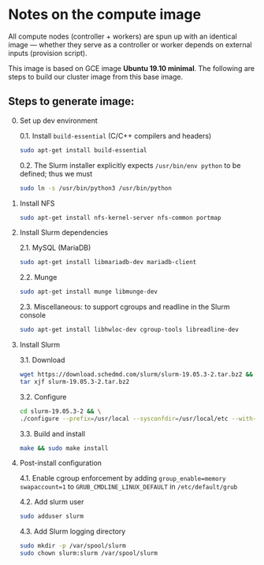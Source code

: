 # Notes on the compute image

All compute nodes (controller + workers) are spun up with an identical 
image — whether they serve as a controller or worker depends on external inputs (provision script).

This image is based on GCE image **Ubuntu 19.10 minimal**.  The following are steps to build our cluster image from this base image.

## Steps to generate image:

0. Set up dev environment

   0.1. Install `build-essential` (C/C++ compilers and headers)
   ```bash
   sudo apt-get install build-essential
   ```

   0.2. The Slurm installer explicitly expects `/usr/bin/env python`
   to be defined; thus we must
   ```bash
   sudo ln -s /usr/bin/python3 /usr/bin/python
   ```

1. Install NFS
   ```bash
   sudo apt-get install nfs-kernel-server nfs-common portmap
   ```
2. Install Slurm dependencies

   2.1. MySQL (MariaDB)
   ```bash
   sudo apt-get install libmariadb-dev mariadb-client
   ```

   2.2. Munge
   ```bash
   sudo apt-get install munge libmunge-dev
   ```

   2.3. Miscellaneous: to support cgroups and readline in the Slurm console
   ```bash
   sudo apt-get install libhwloc-dev cgroup-tools libreadline-dev
   ```
3. Install Slurm
 
   3.1. Download
   ```bash
   wget https://download.schedmd.com/slurm/slurm-19.05.3-2.tar.bz2 && \
   tar xjf slurm-19.05.3-2.tar.bz2
   ```

   3.2. Configure
   ```bash
   cd slurm-19.05.3-2 && \
   ./configure --prefix=/usr/local --sysconfdir=/usr/local/etc --with-mysql_config=/usr/bin --with-hdf5=no
   ```

   3.3. Build and install
   ```bash
   make && sudo make install
   ```

4. Post-install configuration

   4.1. Enable cgroup enforcement by adding `group_enable=memory swapaccount=1` to
   `GRUB_CMDLINE_LINUX_DEFAULT` in `/etc/default/grub`

   4.2. Add slurm user
   ```bash
   sudo adduser slurm
   ```

   4.3. Add Slurm logging directory
   ```bash
   sudo mkdir -p /var/spool/slurm
   sudo chown slurm:slurm /var/spool/slurm
   ```
